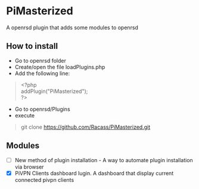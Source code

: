 # PiMasterized
A openrsd plugin that adds some modules to openrsd

## How to install

* Go to openrsd folder  
* Create/open the file loadPlugins.php  
* Add the following line:  

> &lt;?php  
> addPlugin("PiMasterized");  
> ?&gt;  

* Go to openrsd/Plugins
* execute 
> git clone https://github.com/Racass/PiMasterized.git  

## Modules

- [ ] New method of plugin installation - A way to automate plugin installation via browser  
- [x] PiVPN Clients dashboard lugin. A dashboard that display current connected pivpn clients
